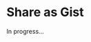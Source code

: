 <meta sectionIndex="2"><meta url="https://github.com/johnlindquist/kit/discussions/811">
<meta id="D_kwDOEu7MBc4AP9Th">
<meta title="Share as Gist">
<meta section="Share Scripts">
<meta i="1">    
<meta path="docs/share-as-gist">    

# Share as Gist  

In progress...